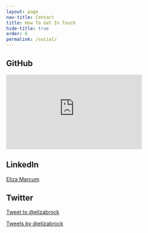 ```yaml
---
layout: page
nav-title: Contact
title: How To Get In Touch
hide-title: true
order: 6
permalink: /social/
---
```


<!-- TODO: Change this permalink to be /contact and set up a redirect from /social -->

<div class="half">
  <h2>GitHub</h2>
  <section class="callout">
    <iframe src="http://lab.lepture.com/github-cards/card.html?user=elizabrock" frameborder="0" scrolling="0" width="365" height="200" allowtransparency></iframe>
  </section>
  <h2>LinkedIn</h2>
  <section class="callout">
    <div class="LI-profile-badge"  data-version="v1" data-size="large" data-locale="en_US" data-type="vertical" data-theme="light" data-vanity="elizabrock"><a class="LI-simple-link" href='https://www.linkedin.com/in/elizabrock?trk=profile-badge'>Eliza Marcum</a></div>
    <script type="text/javascript" src="https://platform.linkedin.com/badges/js/profile.js" async defer></script>
  </section>
</div>

<div class="half">
  <h2>Twitter</h2>
  <section class="callout">
    <!-- Maybe TODO Modern Embed, but TBH it's not as good: -->
    <p>
      <a href="https://twitter.com/intent/tweet?screen_name=elizabrock&ref_src=twsrc%5Etfw" class="twitter-mention-button" data-size="large" data-dnt="true" data-show-count="false">Tweet to @elizabrock</a><script async src="https://platform.twitter.com/widgets.js" charset="utf-8"></script>
    </p>
    <!-- <a class="twitter-timeline" data-dnt="true" data-theme="light" href="https://twitter.com/elizabrock?ref_src=twsrc%5Etfw">Tweets by elizabrock</a> <script async src="https://platform.twitter.com/widgets.js" charset="utf-8"></script> -->
    <a class="twitter-timeline" href="https://twitter.com/elizabrock" data-widget-id="489142233421979648">Tweets by @elizabrock</a>
    <script>!function(d,s,id){var js,fjs=d.getElementsByTagName(s)[0],p=/^http:/.test(d.location)?'http':'https';if(!d.getElementById(id)){js=d.createElement(s);js.id=id;js.src=p+"://platform.twitter.com/widgets.js";fjs.parentNode.insertBefore(js,fjs);}}(document,"script","twitter-wjs");</script>
  </section>
</div>
